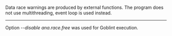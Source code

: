 Data race warnings are produced by external functions. The program does not use multithreading, event loop is used instead.

---

Option *--disable ana.race.free* was used for Goblint execution.